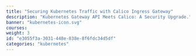 ```yaml
---
title: "Securing Kubernetes Traffic with Calico Ingress Gateway"
description: "Kubernetes Gateway API Meets Calico: A Security Upgrade."
banner: "kubernetes-icon.svg"
courses: 
weight: 3
id: "e3055f3a-3031-448e-838e-8f6fdc34d5df"
categories: "kubernetes"
---
```

